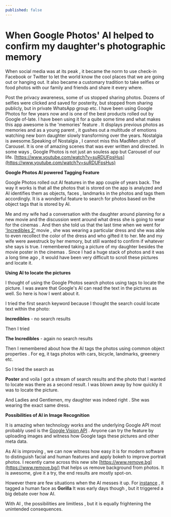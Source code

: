```yaml
---
published: false
---
```

# When Google Photos' AI helped to confirm my daughter's photographic memory

When social media was at its peak , it became the norm to use check-in Facebook or Twitter to let the world know the cool places that we are going out or hanging out. It also became a customary tradition to take selfies or food photos with our family and friends and share it every where.

Post the privacy awareness,  some of us stopped sharing photos. Dozens of selfies were clicked and saved for posterity, but stopped from sharing publicly, but in private WhatsApp group etc. I have been using Google Photos for few years now and is one of the best products rolled out by Google of-late. I have been using it for a quite some time and what makes this app awesome is the 'memories' feature . It displays previous photos as memories and as a young parent , it gushes out a multitude of emotions watching  new born daughter slowly transforming over the years. Nostalgia is awesome.Speaking of Nostalgia , I cannot miss this MadMen pitch of Carousel. It is one of amazing scenes that was ever written and directed. In some ways , Google Photos is not just an souless app but Carousel of our life.  [https://www.youtube.com/watch?v=suRDUFpsHus](https://www.youtube.com/watch?v=suRDUFpsHus)

**Google Photos AI powered Tagging Feature**

Google Photos rolled out AI features in the app couple of years back. The way it works is that all the photos that is stored on the app is analyzed and AI identifies them as objects, faces , landmarks in the photos and tags them accordingly. It is a wonderful feature to search for photos based on the object tags that is stored by AI. 

Me and my wife had a conversation with the daughter  around planning for a new movie and the discussion went around what dress she is going to wear for the cinemas . And then she told us that the last time when we went for ['Incredibles 2'](https://en.wikipedia.org/wiki/Incredibles_2) movie , she was wearing a particular dress and she was able to even recollect the color of the dress and who gifted it to her. Me and my wife were awestruck by her memory, but still wanted to confirm if whatever she says is true. I remembered taking a picture of my daughter besides the movie poster in the cinemas . Since I had a huge stack of photos and it was a long time ago , it would have been very difficult to scroll these pictures and locate it.

**Using AI to locate the pictures**

I thought of using the Google Photos search photos using tags  to locate the picture. I was aware that Google's AI can read the text in the pictures as well. So here is how I went about it. 

I tried the first search keyword because I thought the search could locate text within the photo: 

**Incredibles** - no search results  

Then I tried 

**The Incredibles** - again no search results

Then I remembered about how the AI tags the photos using  common object properties . For eg, it tags photos with cars, bicycle, landmarks, greenery  etc.

So I tried the search as 

**Poster** and voila I got a stream of search results and the photo that I wanted to locate was there as a second result. I was blown away by how quickly it was to locate the picture.

And Ladies and Gentlemen, my daughter was indeed right . She was wearing the exact same dress.

**Possibilities of AI in Image Recognition** 

It is amazing when technology works and the underlying Google API most probably used is the [Google Vision API](https://cloud.google.com/vision/) . Anyone can try the feature by uploading images and witness how Google tags these pictures and other meta data.

As AI is  improving , we can now witness how easy it is for modern software to distinguish facial and human features and apply bokeh to improve portrait photos.  I recently came across this new site [https://www.remove.bg](https://www.remove.bg/) that helps us remove background from photos. It is  awesome, give it a try, the end results are mostly spot-on.

However there are few situations when the AI messes it up. For [instance](https://www.theverge.com/2018/1/12/16882408/google-racist-gorillas-photo-recognition-algorithm-ai) , it tagged a human face as **Gorilla** It was early days though , but it triggered a big debate over how AI.

With AI , the possibilities are limitless , but it is equally frightening the unintended consequences. 
